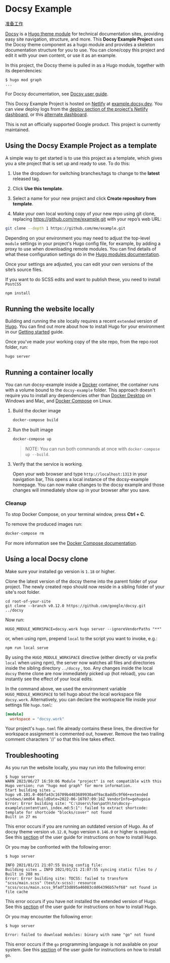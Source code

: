 # Docsy Example

[准备工作](https://www.docsy.dev/docs/get-started/docsy-as-module/installation-prerequisites/)

[Docsy][] is a [Hugo theme module][] for technical documentation sites, providing easy
site navigation, structure, and more. This **Docsy Example Project** uses the Docsy
theme component as a hugo module and provides a skeleton documentation structure for you to use.
You can clone/copy this project and edit it with your own content, or use it as an example.

In this project, the Docsy theme is pulled in as a Hugo module, together with
its dependencies:

```console
$ hugo mod graph
...
```

For Docsy documentation, see [Docsy user guide][].

This Docsy Example Project is hosted on [Netlify][] at [example.docsy.dev][].
You can view deploy logs from the [deploy section of the project's Netlify
dashboard][deploys], or this [alternate dashboard][].

This is not an officially supported Google product. This project is currently maintained.

## Using the Docsy Example Project as a template

A simple way to get started is to use this project as a template, which gives you a site project that is set up and ready to use. To do this:

1. Use the dropdown for switching branches/tags to change to the **latest** released tag.

2. Click **Use this template**.

3. Select a name for your new project and click **Create repository from template**.

4. Make your own local working copy of your new repo using git clone, replacing https://github.com/me/example.git with your repo’s web URL:

```bash
git clone --depth 1 https://github.com/me/example.git
```

Depending on your environment you may need to adjust the top-level `module` settings in your project's Hugo config file, for example, by adding a proxy to use when downloading remote modules.
You can find details of what these configuration settings do in the [Hugo modules documentation](https://gohugo.io/hugo-modules/configuration/#module-config-top-level). 

Once your settings are adjusted, you can edit your own versions of the site’s source files.

If you want to do SCSS edits and want to publish these, you need to install `PostCSS`

```bash
npm install
```

## Running the website locally

Building and running the site locally requires a recent `extended` version of [Hugo](https://gohugo.io).
You can find out more about how to install Hugo for your environment in our
[Getting started](https://www.docsy.dev/docs/getting-started/#prerequisites-and-installation) guide.

Once you've made your working copy of the site repo, from the repo root folder, run:

```bash
hugo server
```

## Running a container locally

You can run docsy-example inside a [Docker](https://docs.docker.com/)
container, the container runs with a volume bound to the `docsy-example`
folder. This approach doesn't require you to install any dependencies other
than [Docker Desktop](https://www.docker.com/products/docker-desktop) on
Windows and Mac, and [Docker Compose](https://docs.docker.com/compose/install/)
on Linux.

1. Build the docker image

   ```bash
   docker-compose build
   ```

1. Run the built image

   ```bash
   docker-compose up
   ```

   > NOTE: You can run both commands at once with `docker-compose up --build`.

1. Verify that the service is working.

   Open your web browser and type `http://localhost:1313` in your navigation bar,
   This opens a local instance of the docsy-example homepage. You can now make
   changes to the docsy example and those changes will immediately show up in your
   browser after you save.

### Cleanup

To stop Docker Compose, on your terminal window, press **Ctrl + C**.

To remove the produced images run:

```bash
docker-compose rm
```
For more information see the [Docker Compose documentation][].

## Using a local Docsy clone

Make sure your installed go version is `1.18` or higher.

Clone the latest version of the docsy theme into the parent folder of your project. The newly created repo should now reside in a sibling folder of your site's root folder.

```shell
cd root-of-your-site
git clone --branch v0.12.0 https://github.com/google/docsy.git ../docsy
```

Now run:

```shell
HUGO_MODULE_WORKSPACE=docsy.work hugo server --ignoreVendorPaths "**"
```

or, when using npm, prepend `local` to the script you want to invoke, e.g.:

```shell
npm run local serve
```

By using the `HUGO_MODULE_WORKSPACE` directive (either directly or via prefix `local` when using npm), the server now watches all files and directories inside the sibling directory `../docsy` , too. Any changes inside the local `docsy` theme clone are  now immediately picked up (hot reload), you can instantly see the effect of your local edits.

In the command above, we used the environment variable `HUGO_MODULE_WORKSPACE` to tell hugo about the local workspace file `docsy.work`. Alternatively, you can declare the workspace file inside your settings file `hugo.toml`:

```toml
[module]
  workspace = "docsy.work"
```

Your project's `hugo.toml` file already contains these lines, the directive for workspace assignment is commented out, however. Remove the two trailing comment characters '//' so that this line takes effect.

## Troubleshooting

As you run the website locally, you may run into the following error:

```console
$ hugo server
WARN 2023/06/27 16:59:06 Module "project" is not compatible with this Hugo version; run "hugo mod graph" for more information.
Start building sites …
hugo v0.101.0-466fa43c16709b4483689930a4f9ac8add5c9f66+extended windows/amd64 BuildDate=2022-06-16T07:09:16Z VendorInfo=gohugoio
Error: Error building site: "C:\Users\foo\path\to\docsy-example\content\en\_index.md:5:1": failed to extract shortcode: template for shortcode "blocks/cover" not found
Built in 27 ms
```

This error occurs if you are running an outdated version of Hugo. As of docsy theme version `v0.12.0`, hugo version `0.146.0` or higher is required.
See this [section](https://www.docsy.dev/docs/get-started/docsy-as-module/installation-prerequisites/#install-hugo) of the user guide for instructions on how to install Hugo.

Or you may be confronted with the following error:

```console
$ hugo server

INFO 2021/01/21 21:07:55 Using config file:
Building sites … INFO 2021/01/21 21:07:55 syncing static files to /
Built in 288 ms
Error: Error building site: TOCSS: failed to transform "scss/main.scss" (text/x-scss): resource "scss/scss/main.scss_9fadf33d895a46083cdd64396b57ef68" not found in file cache
```

This error occurs if you have not installed the extended version of Hugo.
See this [section](https://www.docsy.dev/docs/get-started/docsy-as-module/installation-prerequisites/#install-hugo) of the user guide for instructions on how to install Hugo.

Or you may encounter the following error:

```console
$ hugo server

Error: failed to download modules: binary with name "go" not found
```

This error occurs if the `go` programming language is not available on your system.
See this [section](https://www.docsy.dev/docs/get-started/docsy-as-module/installation-prerequisites/#install-go-language) of the user guide for instructions on how to install `go`.


[alternate dashboard]: https://app.netlify.com/sites/goldydocs/deploys
[deploys]: https://app.netlify.com/sites/docsy-example/deploys
[Docsy user guide]: https://docsy.dev/docs
[Docsy]: https://github.com/google/docsy
[example.docsy.dev]: https://example.docsy.dev
[Hugo theme module]: https://gohugo.io/hugo-modules/use-modules/#use-a-module-for-a-theme
[Netlify]: https://netlify.com
[Docker Compose documentation]: https://docs.docker.com/compose/gettingstarted/
